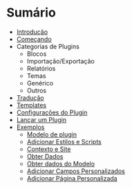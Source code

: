 # Sumário

* [Introdução](.)
* [Começando](./getting-started)
* Categorias de Plugins
  * Blocos
  * Importação/Exportação
  * Relatórios
  * Temas
  * Genérico
  * Outros
* [Tradução](./translation)
* [Templates](./templates)
* [Configurações do Plugin](./settings)
* [Lançar um Plugin](./release)
* [Exemplos](./examples)
  * [Modelo de plugin](https://github.com/pkp/pluginTemplate)
  * [Adicionar Estilos e Scripts](./examples-styles-scripts)
  * [Contexto e Site](./examples-context-site)
  * [Obter Dados](./examples-get-data)
  * [Obter dados do Modelo](./examples-get-data-template)
  * [Adicionar Campos Personalizados](./examples-custom-field)
  * [Adicionar Página Personalizada](./examples-custom-page)
